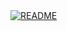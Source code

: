 <a href="https://github.com/Andrew6rant/Andrew6rant">
  <picture>
    <source media="(prefers-color-scheme: dark)" srcset="https://raw.githubusercontent.com/internetverbot/internetverbot/main/dark_mode.svg">
    <img alt="README" src="https://raw.githubusercontent.com/internetverbot/internetverbot/main/light_mode.svg">
  </picture>
</a>
